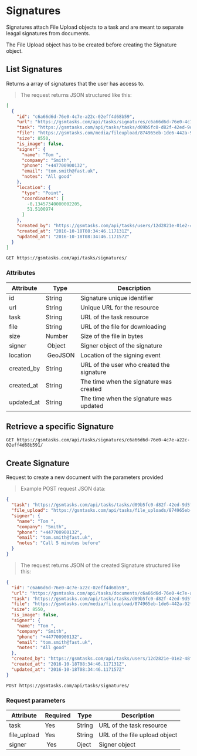 # Signatures

Signatures attach File Upload objects to a task and are meant to separate leagal signatures from documents.

<aside class="notice">
The File Upload object has to be created before creating the Signature object.
</aside>

## List Signatures

Returns a array of signatures that the user has access to.

> The request returns JSON structured like this:

```json
[
  {
    "id": "c6a66d6d-76e0-4c7e-a22c-02eff4d68b59",
    "url": "https://gsmtasks.com/api/tasks/signatures/c6a66d6d-76e0-4c7e-a22c-02eff4d68b591/",
    "task": "https://gsmtasks.com/api/tasks/tasks/d09b5fc0-d82f-42ed-9d5f-022d68f36df6/",
    "file": "https://gsmtasks.com/media/fileupload/874965eb-1de6-442a-92f0-2cadbed45716/attachment.xlsx",
    "size": 8550,
    "is_image": false,
    "signer": {
      "name": "Tom ",
      "company": "Smith",
      "phone": "+447700900132",
      "email": "tom.smith@fast.uk",
      "notes": "All good"
    },
    "location": {
      "type": "Point",
      "coordinates": [
        -0.13457340000002205,
        51.5100974
      ]
    },
    "created_by": "https://gsmtasks.com/api/tasks/users/12d2821e-01e2-48fb-97bc-eaebca93cbdc/",
    "created_at": "2016-10-18T08:34:46.117131Z",
    "updated_at": "2016-10-18T08:34:46.117157Z"
  }
]
```

`GET https://gsmtasks.com/api/tasks/signatures/`

### Attributes

Attribute         | Type    | Description
----------------- | ------- | -----------
id                | String  | Signature unique identifier
url               | String  | Unique URL for the resource
task              | String  | URL of the task resource
file              | String  | URL of the file for downloading
size              | Number  | Size of the file in bytes
signer            | Object  | Signer object of the signature
location          | GeoJSON | Location of the signing event
created_by        | String  | URL of the user who created the signature
created_at        | String  | The time when the signature was created
updated_at        | String  | The time when the signature was updated

## Retrieve a specific Signature

`GET https://gsmtasks.com/api/tasks/signatures/c6a66d6d-76e0-4c7e-a22c-02eff4d68b591/`

## Create Signature

Request to create a new document with the parameters provided

> Example POST request JSON data:

```json
{
  "task": "https://gsmtasks.com/api/tasks/tasks/d09b5fc0-d82f-42ed-9d5f-022d68f36df6/",
  "file_upload": "https://gsmtasks.com/api/tasks/file_uploads/874965eb-1de6-442a-92f0-2cadbed45716/",
  "signer": {
    "name": "Tom ",
    "company": "Smith",
    "phone": "+447700900132",
    "email": "tom.smith@fast.uk",
    "notes": "Call 5 minutes before"
  }
}
```

> The request returns JSON of the created Signature structured like this:

```json
{
  "id": "c6a66d6d-76e0-4c7e-a22c-02eff4d68b59",
  "url": "https://gsmtasks.com/api/tasks/documents/c6a66d6d-76e0-4c7e-a22c-02eff4d68b591/",
  "task": "https://gsmtasks.com/api/tasks/tasks/d09b5fc0-d82f-42ed-9d5f-022d68f36df6/",
  "file": "https://gsmtasks.com/media/fileupload/874965eb-1de6-442a-92f0-2cadbed45716/attachment.xlsx",
  "size": 8550,
  "is_image": false,
  "signer": {
    "name": "Tom ",
    "company": "Smith",
    "phone": "+447700900132",
    "email": "tom.smith@fast.uk",
    "notes": "All good"
  },
  "created_by": "https://gsmtasks.com/api/tasks/users/12d2821e-01e2-48fb-97bc-eaebca93cbdc/",
  "created_at": "2016-10-18T08:34:46.117131Z",
  "updated_at": "2016-10-18T08:34:46.117157Z"
}
```

`POST https://gsmtasks.com/api/tasks/signatures/`

### Request parameters

Attribute         | Required | Type    | Description
----------------- | -------- | ------- | -----------
task              | Yes      | String  | URL of the task resource
file_upload       | Yes      | String  | URL of the file upload object
signer            | Yes      | Oject   | Signer object
